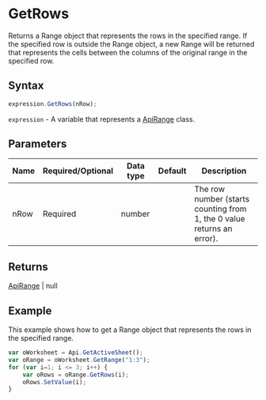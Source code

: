 # GetRows

Returns a Range object that represents the rows in the specified range. If the specified row is outside the Range object, a new Range will be returned that represents the cells between the columns of the original range in the specified row.

## Syntax

```javascript
expression.GetRows(nRow);
```

`expression` - A variable that represents a [ApiRange](../ApiRange.md) class.

## Parameters

| **Name** | **Required/Optional** | **Data type** | **Default** | **Description** |
| ------------- | ------------- | ------------- | ------------- | ------------- |
| nRow | Required | number |  | The row number (starts counting from 1, the 0 value returns an error). |

## Returns

[ApiRange](../../ApiRange/ApiRange.md) \| null

## Example

This example shows how to get a Range object that represents the rows in the specified range.

```javascript
var oWorksheet = Api.GetActiveSheet();
var oRange = oWorksheet.GetRange("1:3");
for (var i=1; i <= 3; i++) {
	var oRows = oRange.GetRows(i);    
	oRows.SetValue(i);
}
```
